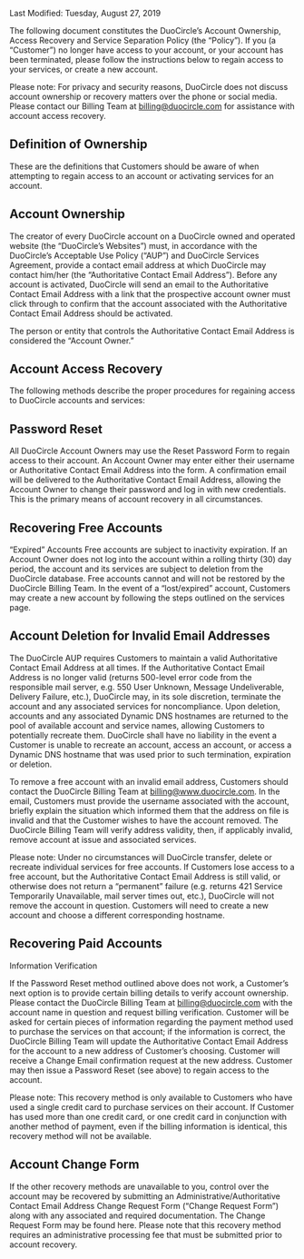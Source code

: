 Last Modified: Tuesday, August 27, 2019

The following document constitutes the DuoCircle’s Account Ownership, Access Recovery and Service Separation Policy (the “Policy”). If you (a “Customer”) no longer have access to your account, or your account has been terminated, please follow the instructions below to regain access to your services, or create a new account.

Please note: For privacy and security reasons, DuoCircle does not discuss account ownership or recovery matters over the phone or social media. Please contact our Billing Team at billing@duocircle.com for assistance with account access recovery.

## Definition of Ownership
These are the definitions that Customers should be aware of when attempting to regain access to an account or activating services for an account.

## Account Ownership
The creator of every DuoCircle account on a DuoCircle owned and operated website (the “DuoCircle’s Websites”) must, in accordance with the DuoCircle’s Acceptable Use Policy (“AUP”) and DuoCircle Services Agreement, provide a contact email address at which DuoCircle may contact him/her (the “Authoritative Contact Email Address”). Before any account is activated, DuoCircle will send an email to the Authoritative Contact Email Address with a link that the prospective account owner must click through to confirm that the account associated with the Authoritative Contact Email Address should be activated.

The person or entity that controls the Authoritative Contact Email Address is considered the “Account Owner.”

## Account Access Recovery
The following methods describe the proper procedures for regaining access to DuoCircle accounts and services:

## Password Reset
All DuoCircle Account Owners may use the Reset Password Form to regain access to their account. An Account Owner may enter either their username or Authoritative Contact Email Address into the form. A confirmation email will be delivered to the Authoritative Contact Email Address, allowing the Account Owner to change their password and log in with new credentials. This is the primary means of account recovery in all circumstances.

## Recovering Free Accounts
“Expired” Accounts
Free accounts are subject to inactivity expiration. If an Account Owner does not log into the account within a rolling thirty (30) day period, the account and its services are subject to deletion from the DuoCircle database. Free accounts cannot and will not be restored by the DuoCircle Billing Team. In the event of a “lost/expired” account, Customers may create a new account by following the steps outlined on the services page.

## Account Deletion for Invalid Email Addresses
The DuoCircle AUP requires Customers to maintain a valid Authoritative Contact Email Address at all times. If the Authoritative Contact Email Address is no longer valid (returns 500-level error code from the responsible mail server, e.g. 550 User Unknown, Message Undeliverable, Delivery Failure, etc.), DuoCircle may, in its sole discretion, terminate the account and any associated services for noncompliance. Upon deletion, accounts and any associated Dynamic DNS hostnames are returned to the pool of available account and service names, allowing Customers to potentially recreate them. DuoCircle shall have no liability in the event a Customer is unable to recreate an account, access an account, or access a Dynamic DNS hostname that was used prior to such termination, expiration or deletion.

To remove a free account with an invalid email address, Customers should contact the DuoCircle Billing Team at billing@www.duocircle.com. In the email, Customers must provide the username associated with the account, briefly explain the situation which informed them that the address on file is invalid and that the Customer wishes to have the account removed. The DuoCircle Billing Team will verify address validity, then, if applicably invalid, remove account at issue and associated services.

Please note: Under no circumstances will DuoCircle transfer, delete or recreate individual services for free accounts. If Customers lose access to a free account, but the Authoritative Contact Email Address is still valid, or otherwise does not return a “permanent” failure (e.g. returns 421 Service Temporarily Unavailable, mail server times out, etc.), DuoCircle will not remove the account in question. Customers will need to create a new account and choose a different corresponding hostname.

## Recovering Paid Accounts

Information Verification

If the Password Reset method outlined above does not work, a Customer’s next option is to provide certain billing details to verify account ownership. Please contact the DuoCircle Billing Team at billing@duocircle.com with the account name in question and request billing verification. Customer will be asked for certain pieces of information regarding the payment method used to purchase the services on that account; if the information is correct, the DuoCircle Billing Team will update the Authoritative Contact Email Address for the account to a new address of Customer’s choosing. Customer will receive a Change Email confirmation request at the new address. Customer may then issue a Password Reset (see above) to regain access to the account.

Please note: This recovery method is only available to Customers who have used a single credit card to purchase services on their account. If Customer has used more than one credit card, or one credit card in conjunction with another method of payment, even if the billing information is identical, this recovery method will not be available.

## Account Change Form
If the other recovery methods are unavailable to you, control over the account may be recovered by submitting an Administrative/Authoritative Contact Email Address Change Request Form (“Change Request Form”) along with any associated and required documentation. The Change Request Form may be found here. Please note that this recovery method requires an administrative processing fee that must be submitted prior to account recovery.